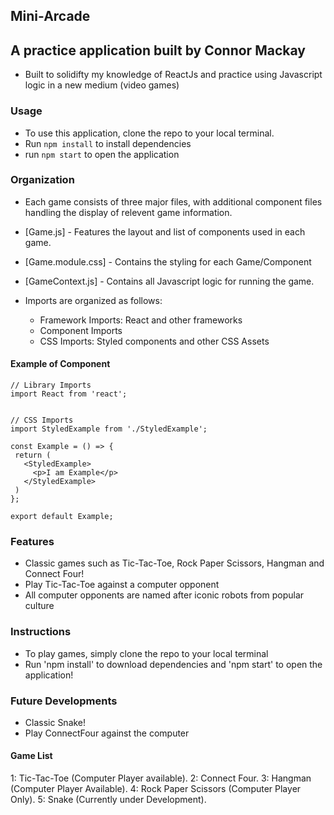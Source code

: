 ## Mini-Arcade

## A practice application built by Connor Mackay

  - Built to solidifty my knowledge of ReactJs and practice using Javascript logic in a new medium (video games)

### Usage

  - To use this application, clone the repo to your local terminal.
  - Run `npm install` to install dependencies
  - run `npm start` to open the application

### Organization

  - Each game consists of three major files, with additional component files handling the display of relevent game information. 
  - [Game.js] - Features the layout and list of components used in each game.
  - [Game.module.css] - Contains the styling for each Game/Component
  - [GameContext.js] - Contains all Javascript logic for running the game.

  - Imports are organized as follows:
    - Framework Imports: React and other frameworks
    - Component Imports
    - CSS Imports: Styled components and other CSS Assets

 #### Example of Component

 ```
 // Library Imports
import React from 'react';


// CSS Imports
import StyledExample from './StyledExample';

const Example = () => {
  return (
    <StyledExample>
      <p>I am Example</p>
    </StyledExample>
  )
};

export default Example;

```


### Features

 - Classic games such as Tic-Tac-Toe, Rock Paper Scissors, Hangman and Connect Four!
 - Play Tic-Tac-Toe against a computer opponent
 - All computer opponents are named after iconic robots from popular culture

 ### Instructions

 - To play games, simply clone the repo to your local terminal 
 - Run 'npm install' to download dependencies and 'npm start' to open the application!
 
### Future Developments

 - Classic Snake!
 - Play ConnectFour against the computer


#### Game List

1: Tic-Tac-Toe (Computer Player available).
2: Connect Four.
3: Hangman (Computer Player Available).
4: Rock Paper Scissors (Computer Player Only).
5: Snake (Currently under Development).